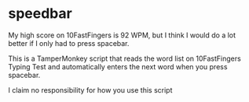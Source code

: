 # speedbar
My high score on 10FastFingers is 92 WPM, but I think I would do a lot better if I only had to press spacebar.

This is a TamperMonkey script that reads the word list on 10FastFingers Typing Test and automatically enters the next word when you press spacebar.

I claim no responsibility for how you use this script
